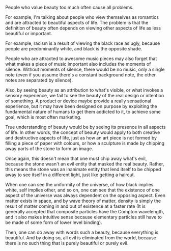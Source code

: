 People who value beauty too much often cause all problems.

For example, I'm talking about people who view themselves as romantics and are attracted to beautiful aspects of life. The problem is that the definition of beauty often depends on viewing other aspects of life as less beautiful or important.

For example, racism is a result of viewing the black race as ugly, because people are predominantly white, and black is the opposite shade.

People who are attracted to awesome music pieces may also forget that what makes a piece of music important also includes the moments of silence. Without moments of silence, there would be no music, only a single note (even if you assume there's a constant background note, the other notes are separated by silence).

Also, by seeing beauty as an attribution to what's visible, or what invokes a sensory experience, we fail to see the beauty of the real design or intention of something. A product or device maybe provide a really sensational experience, but it may have been designed on purpose by exploiting the fundamental nature of humans to get them addicted to it, to achieve some goal, which is most often marketing.

True understanding of beauty would be by seeing its presence in all aspects of life. In other words, the concept of beauty would apply to both creative and destructive aspects of life, just as how an art piece is not formed by filling a piece of paper with colours, or how a sculpture is made by chipping away parts of the stone to form an image.

Once again, this doesn't mean that one must chip away what's evil, because the stone wasn't an evil entity that masked the real beauty. Rather, this means the stone was an inanimate entity that lend itself to be chipped away to see itself in a different light, just like getting a haircut.

When one can see the uniformity of the universe, of how black implies white, self implies other, and so on, one can see that the existence of one aspect of the universe was always dependent on the opposing aspect. Even matter exists in space, and by wave theory of matter, density is simply the result of matter coming in and out of existence at a faster rate (It is generally accepted that composite particles have the Compton wavelength, and it also makes intuitive sense because elementary particles still have to be made of some form of lower level binding).

Then, one can do away with words such a beauty, because everything is beautiful. And by doing so, all evil is eliminated from the world, because there is no such thing that is purely beautiful or purely evil.